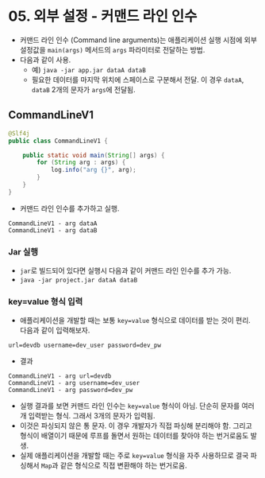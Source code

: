 # 05. 외부 설정 - 커맨드 라인 인수
- 커맨드 라인 인수 (Command line arguments)는 애플리케이션 실행 시점에 외부 설정값을 `main(args)` 메서드의 `args` 파라미터로
전달하는 방법.
- 다음과 같이 사용.
  - 예) `java -jar app.jar dataA dataB`
  - 필요한 데이터를 마지막 위치에 스페이스로 구분해서 전달. 이 경우 `dataA`, `dataB` 2개의 문자가 `args`에 전달됨.

## CommandLineV1
```java
@Slf4j
public class CommandLineV1 {

	public static void main(String[] args) {
		for (String arg : args) {
			log.info("arg {}", arg);
		}
	}
}
```
- 커맨드 라인 인수를 추가하고 실행.
```text
CommandLineV1 - arg dataA
CommandLineV1 - arg dataB
```

### Jar 실행
- `jar`로 빌드되어 있다면 실행시 다음과 같이 커맨드 라인 인수를 추가 가능.
- `java -jar project.jar dataA dataB`

### key=value 형식 입력
- 애플리케이션을 개발할 때는 보통 `key=value` 형식으로 데이터를 받는 것이 편리. 다음과 같이 입력해보자.
```text
url=devdb username=dev_user password=dev_pw
```
- 결과
```text
CommandLineV1 - arg url=devdb
CommandLineV1 - arg username=dev_user
CommandLineV1 - arg password=dev_pw
```
- 실행 결과를 보면 커맨드 라인 인수는 `key=value` 형식이 아님. 단순히 문자를 여러 개 입력받는 형식. 그래서 3개의 문자가 입력됨.
- 이것은 파싱되지 않은 통 문자. 이 경우 개발자가 직접 파싱해 분리해야 함. 그리고 형식이 배열이기 때문에 루프를 돌면서 원하는 데이터를
찾아야 하는 번거로움도 발생.
- 실제 애플리케이션을 개발할 때는 주로 `key=value` 형식을 자주 사용하므로 결국 파싱해서 `Map`과 같은 형식으로 직접 변환해야 하는 번거로움.
